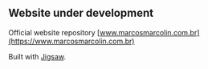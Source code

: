 ## Website under development

Official website repository [www.marcosmarcolin.com.br](https://www.marcosmarcolin.com.br)

Built with [Jigsaw](https://jigsaw.tighten.com).